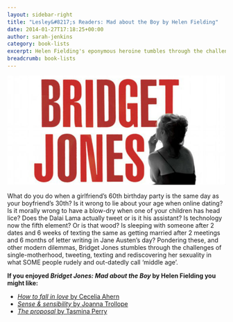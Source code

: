```yaml
---
layout: sidebar-right
title: "Lesley&#8217;s Readers: Mad about the Boy by Helen Fielding"
date: 2014-01-27T17:18:25+00:00
author: sarah-jenkins
category: book-lists
excerpt: Helen Fielding's eponymous heroine tumbles through the challenges of single-motherhood, tweeting and texting.
breadcrumb: book-lists
---
```

![Mad about the Boy by Helen Fielding](/images/featured/featured-mad-about-the-boy.jpg)

What do you do when a girlfriend&#8217;s 60th birthday party is the same day as your boyfriend&#8217;s 30th? Is it wrong to lie about your age when online dating? Is it morally wrong to have a blow-dry when one of your children has head lice? Does the Dalai Lama actually tweet or is it his assistant? Is technology now the fifth element? Or is that wood? Is sleeping with someone after 2 dates and 6 weeks of texting the same as getting married after 2 meetings and 6 months of letter writing in Jane Austen&#8217;s day? Pondering these, and other modern dilemmas, Bridget Jones stumbles through the challenges of single-motherhood, tweeting, texting and rediscovering her sexuality in what SOME people rudely and out-datedly call ‘middle age’.

**If you enjoyed <cite>Bridget Jones: Mad about the Boy</cite> by Helen Fielding you might like:**

* [<cite>How to fall in love</cite> by Cecelia Ahern](https://suffolk.spydus.co.uk/cgi-bin/spydus.exe/ENQ/OPAC/BIBENQ/5873474?QRY=CTIBIB%3C%20IRN(26583386)&QRYTEXT=How%20to%20fall%20in%20love)
* [<cite>Sense & sensibility</cite> by Joanna Trollope](https://suffolk.spydus.co.uk/cgi-bin/spydus.exe/ENQ/OPAC/BIBENQ/5873741?QRY=CTIBIB%3C%20IRN(1343550)&QRYTEXT=Sense%20%26%20sensibility)
* [<cite>The proposal</cite> by Tasmina Perry](https://suffolk.spydus.co.uk/cgi-bin/spydus.exe/ENQ/OPAC/BIBENQ/5874241?QRY=CTIBIB%3C%20IRN(51499)&QRYTEXT=The%20proposal)
